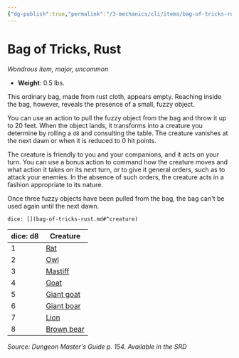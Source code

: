 ```yaml
---
{"dg-publish":true,"permalink":"/3-mechanics/cli/items/bag-of-tricks-rust/","tags":["ttrpg-cli/compendium/src/5e/dmg","ttrpg-cli/item/rarity/uncommon","ttrpg-cli/item/tier/major"],"noteIcon":""}
---
```


# Bag of Tricks, Rust
*Wondrous item, major, uncommon*  


- **Weight**: 0.5 lbs.

This ordinary bag, made from rust cloth, appears empty. Reaching inside the bag, however, reveals the presence of a small, fuzzy object.

You can use an action to pull the fuzzy object from the bag and throw it up to 20 feet. When the object lands, it transforms into a creature you determine by rolling a `d8` and consulting the table. The creature vanishes at the next dawn or when it is reduced to 0 hit points.

The creature is friendly to you and your companions, and it acts on your turn. You can use a bonus action to command how the creature moves and what action it takes on its next turn, or to give it general orders, such as to attack your enemies. In the absence of such orders, the creature acts in a fashion appropriate to its nature.

Once three fuzzy objects have been pulled from the bag, the bag can't be used again until the next dawn.

`dice: [](bag-of-tricks-rust.md#^creature)`

| dice: d8 | Creature |
|----------|----------|
| 1 | [Rat](3-Mechanics/CLI/bestiary/beast/rat.md) |
| 2 | [Owl](3-Mechanics/CLI/bestiary/beast/owl.md) |
| 3 | [Mastiff](3-Mechanics/CLI/bestiary/beast/mastiff.md) |
| 4 | [Goat](3-Mechanics/CLI/bestiary/beast/goat.md) |
| 5 | [Giant goat](3-Mechanics/CLI/bestiary/beast/giant-goat.md) |
| 6 | [Giant boar](3-Mechanics/CLI/bestiary/beast/giant-boar.md) |
| 7 | [Lion](3-Mechanics/CLI/bestiary/beast/lion.md) |
| 8 | [Brown bear](3-Mechanics/CLI/bestiary/beast/brown-bear.md) |{ #creature}


*Source: Dungeon Master's Guide p. 154. Available in the <span title='Systems Reference Document (5.1)'>SRD</span>*